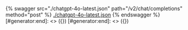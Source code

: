 [#generator:start]: <> ({ "template": "openapi" })
[#generator:start]: <> ({ "template": "openapi" })
{% swagger src="./chatgpt-4o-latest.json" path="/v2/chat/completions" method="post" %}
[./chatgpt-4o-latest.json](./chatgpt-4o-latest.json)
{% endswagger %}
[#generator:end]: <> ({})
[#generator:end]: <> ({})